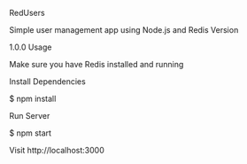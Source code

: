 RedUsers

Simple user management app using Node.js and Redis
Version

1.0.0
Usage

Make sure you have Redis installed and running

Install Dependencies

$ npm install

Run Server

$ npm start

Visit http://localhost:3000

